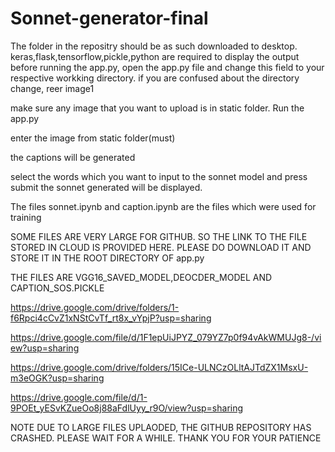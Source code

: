 # Sonnet-generator-final

The folder in the repositry should be as such downloaded to desktop.
keras,flask,tensorflow,pickle,python are required to display the output
before running the app.py, open the app.py file and change this field to your respective workking directory. if you are confused about the directory change, reer image1

make sure any image that you want to upload is in static folder.
Run the app.py

enter the image from static folder(must)

the captions will be generated

select the words which you want to input to the sonnet model and press submit
the sonnet generated will be displayed.


The files sonnet.ipynb and caption.ipynb are the files which were used for training

SOME FILES ARE VERY LARGE FOR GITHUB. SO THE LINK TO THE FILE STORED IN CLOUD IS PROVIDED HERE. PLEASE DO DOWNLOAD IT AND STORE IT IN THE ROOT DIRECTORY OF app.py

THE FILES ARE VGG16_SAVED_MODEL,DEOCDER_MODEL AND CAPTION_SOS.PICKLE

https://drive.google.com/drive/folders/1-f6Rpci4cCvZ1xNStCvTf_rt8x_vYpjP?usp=sharing

https://drive.google.com/file/d/1F1epUiJPYZ_079YZ7p0f94vAkWMUJg8-/view?usp=sharing

https://drive.google.com/drive/folders/15ICe-ULNCzOLltAJTdZX1MsxU-m3eOGK?usp=sharing

https://drive.google.com/file/d/1-9POEt_yESvKZueOo8j88aFdlUyy_r9O/view?usp=sharing



NOTE DUE TO LARGE FILES UPLAODED, THE GITHUB REPOSITORY HAS CRASHED. PLEASE WAIT FOR A WHILE. THANK YOU FOR YOUR PATIENCE
